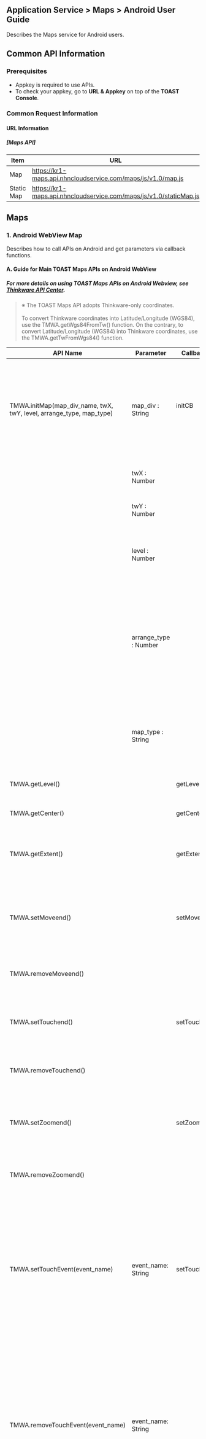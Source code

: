 ## Application Service > Maps > Android User Guide 

Describes the Maps service for Android users.  

## Common API Information

### Prerequisites 
- Appkey is required to use APIs. 
- To check your appkey, go to **URL & Appkey** on top of the **TOAST Console**. 

### Common Request Information

#### URL Information
##### [Maps API]

| Item    | URL                                      |
| --------- | ---------------------------------------- |
| Map     | https://kr1-maps.api.nhncloudservice.com/maps/js/v1.0/map.js |
| Static Map | https://kr1-maps.api.nhncloudservice.com/maps/js/v1.0/staticMap.js |

## Maps 

### 1. Android WebView Map

Describes how to call APIs on Android and get parameters via callback functions.  

#### A. Guide for Main TOAST Maps APIs on Android WebView  
##### For more details on using TOAST Maps APIs on Android Webview, see <a href="http://developers1.inavi.com:8086?key=19b6272o5" target="_blank" rel="nofollow">Thinkware API Center</a>.

> ※ The TOAST Maps API adopts Thinkware-only coordinates.  
> <br>To convert Thinkware coordinates into Latitude/Longitude (WGS84), use the TMWA.getWgs84FromTw() function. On the contrary, to convert Latitude/Longitude (WGS84) into Thinkware coordinates, use the  TMWA.getTwFromWgs84() function. 


| API Name                               | Parameter          | Callback Method | Callback Parameter                 | Description                           |
| ---------------------------------------- | --------------------- | ---------------- | ---------------------------------------- | ---------------------------------------- |
| TMWA.initMap(map_div_name, twX, twY, level, arrange_type, map_type) | map_div : String      | initCB <br><br>  | Successful in map initialization or not<br>'true': Successful<br>'false': Failed | ID in div tags to contain a map  <br><br>Refers to the initialization function which must be called initially to use maps. |
|                                          | twX : Number          |                  |                                          | TW X coordinates for map initialization |
|                                          | twY : Number          |                  |                                          | TW Y coordinates for map initialization |
|                                          | level : Number        |                  |                                          | Level of map initialization<br>- General Maps: 1~13<br>- Aerial Maps: 1~13 |
|                                          | arrange_type : Number |                  |                                          | Alignment method of map layers <br>1: Central Alignment (effective in resizing)<br>2: Entire Loading (no resizing effects)<br> 3: Top-right Alignment (effective in resizing) |
|                                          | map_type : String     |                  |                                          | Map Type Settings<br>'i : General Maps <br>'a': Aerial Maps<br>'s': Summary Maps |
| TMWA.getLevel()                          |                       | getLevelCB       | Current level of the map      | Load the level of the map. |
| TMWA.getCenter()                         |                       | getCenterCB      | Current central coordinates of the map <br> 'twX&#124;twY' | Load the central coordinates of the map. |
| TMWA.getExtent()                         |                       | getExtentCB      | Area coordinates of the map <br> 'leftX&#124;topY&#124;rightX&#124;bottomY' | Load the area coordinates which show the current map. |
| TMWA.setMoveend()                        |                       | setMoveendCB     | Central coordinates and level after zoom-out, zoom-in, and move  <br>'twX&#124;twY&#124;level' | Register moveend events on the map.<br>moveend: When zoom-out, zoom-in, or move ends on the map |
| TMWA.removeMoveend()                     |                       |                  |                                          | Remove  moveend events from the map. |
| TMWA.setTouchend()                       |                       | setTouchendCB    | Touched coordinates of the map <br> 'twX&#124;twY' | Register touchend events on the map.<br> touchend: When touch on the map ends |
| TMWA.removeTouchend()                    |                       |                  |                                          | Remove touchend events from the map. |
| TMWA.setZoomend()                        |                       | setZoomendCB     | Central coordinates and level of the map after zoom-out and zoom-in <br> 'twX&#124;twY&#124;level' | Register zoomend events on the map. <br>zoomend: When zoom-out/zoom-in ends |
| TMWA.removeZoomend()                     |                       |                  |                                          | Remove zoomend events from the map. |
| TMWA.setTouchEvent(event_name)           | event_name: String   | setTouchEventCB  | Coordinates of the map touched with events  <br>'event_name&#124;twX&#124;twY' | Event name to register<br>'touchstart': When touch on the map starts <br> 'touchend': When touch on the map ends<br> 'longpress': When map is pressed long<br><br>Register touch-related events on the map. |
| TMWA.removeTouchEvent(event_name)        | event_name: String   |                  |                                          | Event name to register<br> 'touchstart': When touch on the map starts<br> 'touchend': When touch on the map ends<br> 'longpress': When map is pressed long<br><br>Remove touch-related events from the map. |
| TMWA.createAndAddMarker(twX, twY, iconWidth, iconHeight, iconUrl, [param]) | twX : Number          | createMarkerCB   | Marker object ID and user variable parameters <br> 'marker_id&#124;param' | TW X coordinates of the marker object<br><br>Create a marker object and add it on the map. |
|                                          | twY : Number          |                  |                                          | TW Y coordinates of the marker object |
|                                          | iconWidth : Number    |                  |                                          | Width of the marker image |
|                                          | iconHeight : Number   |                  |                                          | Height of the marker image |
|                                          | iconURL : String      |                  |                                          | URL of the marker image  |
|                                          | param : String        |                  |                                          | User variable of the marker object |
| TMWA.setTouchendMarkerCB(id)             | id : Number           | touchendMarkerCB | Marker object ID to register events for <br><br>ID, TW X coordinates, and TW Y coordinates of the marker object <br>User variable parameters <br> 'marker_id&#124;twX&#124;twY&#124;param' | Register touchend events for the marker object. |
| TMWA.removeTouchendMarker(id)            | id : Number           |                  |                                          | Marker object ID to remove events from<br><br>Remove touchend events from the marker object. |
| TMWA.getTwFromWgs84(lon, lat)            | lon : Number          | getTwFromWgs84CB | Converted TW coordinates <br>'twX&#124;twY' | WGS84 longitude coordinates to convert<br><br>Convert WGS84 coordinates into TW coordinates. |
|                                          | lat : Number          |                  |                                          | WGS84 latitude coordinates to convert |
| TMWA.getWgs84FromTw(twX, twY)            | twX: Number           | getWgs84FromTwCB | Converted WGS84 coordinates <br>'lon&#124;lat' | TW X coordinates to convert<br><br>Convert TW coordinates into WGS84 coordinates. |
|                                          | twY : Number          |                  |                                          | TW Y coordinates to convert   |


#### Using TOAST Maps APIs on Android Webview    

To enable TOAST Maps APIs on Android WebView, 
<br>add authority for android.permission.INTERNET to the Android project path file (/app/src/main/manifest.xml). 
<br>For Thinkware WebView API, call the webpage from the Webview by declaring appkey issued on the website. 
<br>Depending on the authority of issued key, call downloaded API (JavaScript) and connect it to the corresponding callback function. 
<br>※ Caution for Using Callback Functions: For Android 4.2 or higher versions, 
<br>make sure to include the @javascriptInterface annotation on the callback function, as below.  

```
@JavascriptInterface
public void setMoveendCB(String result){
	String msg = "moveend Event \n twX|twY|level : " + result;
	Toast toast = Toast.makeText(mWebView.getContext(), msg, Toast.LENGTH_SHORT);
	toast.show();
}
```


Below shows how to load simple maps. 
<br>In the example as below, you can find how to call API between webpage and WebView, and which parameters to get via callback function when an event occurs. 
<br>Path of the below file: Project Path /app/src/main/assets/www/android_webview.html

```
<!DOCTYPE HTML>
<html>
<head>
	<meta charset="UTF-8">
	<title> Android API TEST </title>
	<script src="http://code.jquery.com/jquery-1.10.1.min.js"></script>
	<script type="text/javascript" src="https://kr1-maps.api.nhncloudservice.com/maps/js/v1.0/map.js"></script>
	<script>
	    // Authenticate to enable the map service.
	    Map.authentification("appKey");
	</script>
	</head>
<body>
	<div id="div_map" style="position:absolute;top:0px;left:0px;width:100%;height:100%;z-index:10;"></div>
</body>
</html>
```
<center>**android_webview.html**</center>


```
public class MainActivity extends AppCompatActivity {
    private WebView mWebView;

    @Override
    protected void onCreate(Bundle savedInstanceState) {
        super.onCreate(savedInstanceState);

        //Set Layout
        setContentView(R.layout.activity_main);

		//Create the webview type as declared at active_main
        mWebView = (WebView) findViewById(R.id.webView);

        //Enable JavaScript 
        mWebView.getSettings().setJavaScriptEnabled(true);

        //Load events, including setting the webView client, and starting/closing pages  
        mWebView.setWebViewClient(new WebViewClientClass());

        // Call back from APIs 
        // Set object names for Android or Javascript, when callback function occurs from the JavaScript 
        mWebView.addJavascriptInterface(new AndroidBridge(), "tmjscall");
        // Download Javascript-based Thinkware API authorized by the API key  
        mWebView.loadUrl("file:///android_asset/www/android_webview.html");

    }

    // Detect WebView events  
    private class WebViewClientClass extends WebViewClient {

        @Override
        public void onPageFinished(WebView view, String url) { // When loading page is done
            // initialize the map
            mWebView.loadUrl("javascript:TMWA.initMap('div_map', 163670, 526934, 11, 2, 'i')");
            super.onPageFinished(view, url);
        }

    }

    // Android Bridge
    private class AndroidBridge {
        // TMWA.initMap Callback Function 
        @JavascriptInterface
        public void initCB(String init){
            String msg = "";
            if(init.equals("true")){
                msg = "Successful in map initialization!";
            }else{
                msg = "Failed in map initialization!";
            }
            Toast toast = Toast.makeText(mWebView.getContext(), msg, Toast.LENGTH_SHORT);
            toast.show();
        }

    }

}
```
<center>**MainActivity.java**</center>



[1] Initialize maps and load information 
<br>Example no.1 shows how to initialize maps and load map information. 
<br>Maps can be initialized in two ways: 
<br>One is calling THINKMAP.initMap from android_webview.html, which is to be loaded from WebView; 
<br>and the other is using TMWA.initMap on an Android project.  
<br>If there is additional task required after map initialization, use TMWA.initMap to process further via callback function. 
<br>In this example, TMWA.initMap is applied for a call. 


```
public class MainActivity extends AppCompatActivity {
    private WebView mWebView;

    //Button
    Button getLevel, getCenter, getExtent;

    @Override
    protected void onCreate(Bundle savedInstanceState) {
        super.onCreate(savedInstanceState);

		//Set Layout
        setContentView(R.layout.activity_main);

		//Create Webview type as declared at active_main
        mWebView = (WebView) findViewById(R.id.webView);

        //Enable JavaScript
        mWebView.getSettings().setJavaScriptEnabled(true);

        //Set clients and load events, such as start page loading or close loading. 
        mWebView.setWebViewClient(new WebViewClientClass());

        // When callback function occurs from JavaScript, set object names for Android and Javascript. 
        mWebView.addJavascriptInterface(new AndroidBridge(), "tmjscall");
        // Download Javascript-based Thinkware API authorized by API keys  
        mWebView.loadUrl("file:///android_asset/www/android_webview.html");

        // Connect with Button Events 
        getLevel = (Button) findViewById(R.id.getLevel);
        getLevel.setOnClickListener(new OnClickListener() {
            @Override
            public void onClick(View v) {
                mWebView.loadUrl("javascript:TMWA.getLevel()");
            }
        });

        getCenter = (Button) findViewById(R.id.getCenter);
        getCenter.setOnClickListener(new OnClickListener() {
            @Override
            public void onClick(View v) {
                mWebView.loadUrl("javascript:TMWA.getCenter()");
            }
        });

        getExtent = (Button) findViewById(R.id.getExtent);
        getExtent.setOnClickListener(new OnClickListener() {
            @Override
            public void onClick(View v) {
                mWebView.loadUrl("javascript:TMWA.getExtent()");
            }
        });

    }

    // Detect WebView Events 
    private class WebViewClientClass extends WebViewClient {

        @Override
        public void onPageFinished(WebView view, String url) { // After page loading ends
            // initialize the map 
            mWebView.loadUrl("javascript:TMWA.initMap('div_map', 163670, 526934, 11, 2, 'i')");
            super.onPageFinished(view, url);
        }

    }

    // Android Bridge
    private class AndroidBridge {
        // TMWA.initMap callback function 
        @JavascriptInterface
        public void initCB(String init){
            String msg = "";
            if(init.equals("true")){
                msg = "Successful in map initialization!";
            }else{
                msg = "Failed in map initialization!";
            }
            Toast toast = Toast.makeText(mWebView.getContext(), msg, Toast.LENGTH_SHORT);
            toast.show();
        }

        //  TMWA.getLevel callback function 
        @JavascriptInterface
        public void getLevelCB(String level){
            String msg = "Map level:" + level;

            Toast toast = Toast.makeText(mWebView.getContext(), msg, Toast.LENGTH_SHORT);
            toast.show();

        }

        // TMWA.getCenter callback function 
        @JavascriptInterface
        public void getCenterCB(String cn){
            String msg = "Map center: " + cn;

            Toast toast = Toast.makeText(mWebView.getContext(), msg, Toast.LENGTH_SHORT);
            toast.show();
        }

        // TMWA.getExtent callback function 
        @JavascriptInterface
        public void getExtentCB(String ex){
            String msg = "Current map area: " + ex;

            Toast toast = Toast.makeText(mWebView.getContext(), msg, Toast.LENGTH_SHORT);
            toast.show();

        }

    }

}
```
<center>**MainActivity.java**</center>


[2] Maps Event 
<br>Example no.2 describes how to register and remove events from the map. 

```
public class MainActivity extends AppCompatActivity {
    private WebView mWebView;

    //Button
    Button btnMove, btnTouchend, btnZoom, btnTouch;
    Boolean moveFlag = false;
    Boolean touchendFlag = false;
    Boolean zoomFlag = false;
    Boolean touchFlag = false;

    @Override
    protected void onCreate(Bundle savedInstanceState) {
        // Common codes missing (see example of map initialization for reference)

        // Register button events  
        btnMove = (Button) findViewById(R.id.setMoveend);
        btnMove.setOnClickListener(new OnClickListener() {
            @Override
            public void onClick(View v) {
                if(!moveFlag){
                    mWebView.loadUrl("javascript:TMWA.setMoveend()");
                    btnMove.setText("removeMoveend");
                    moveFlag = true;
                }else{
                    mWebView.loadUrl("javascript:TMWA.removeMoveend()");
                    btnMove.setText("setMoveend");
                    moveFlag = false;
                }
            }
        });

        btnTouchend = (Button) findViewById(R.id.setTouchend);
        btnTouchend.setOnClickListener(new OnClickListener() {
            @Override
            public void onClick(View v) {
                if(!touchendFlag){
                    mWebView.loadUrl("javascript:TMWA.setTouchend()");
                    btnTouchend.setText("removeTouchend");
                    touchendFlag = true;
                }else{
                    mWebView.loadUrl("javascript:TMWA.removeTouchend()");
                    btnTouchend.setText("setTouchend");
                    touchendFlag = false;
                }
            }
        });

        btnZoom = (Button) findViewById(R.id.setZoomend);
        btnZoom.setOnClickListener(new OnClickListener() {
            @Override
            public void onClick(View v) {
                if(!zoomFlag){
                    mWebView.loadUrl("javascript:TMWA.setZoomend()");
                    btnZoom.setText("removeZoomend");
                    zoomFlag = true;
                }else{
                    mWebView.loadUrl("javascript:TMWA.removeZoomend()");
                    btnZoom.setText("setZoomend");
                    zoomFlag = false;
                }

            }
        });

        btnTouch = (Button) findViewById(R.id.setTouchEvent);
        btnTouch.setOnClickListener(new OnClickListener() {
            @Override
            public void onClick(View v) {
                if(!touchFlag){
                    //Set 2 seconds for longpress event; or 1.5 seconds, if not set.  
                    mWebView.loadUrl("javascript:THINKMAP.setLongPressTime(2)");
                    mWebView.loadUrl("javascript:TMWA.setTouchEvent('longpress')");
                    btnTouch.setText("removeTouchEvent");
                    touchFlag = true;
                }else{
                    mWebView.loadUrl("javascript:TMWA.removeTouchEvent('longpress')");
                    btnTouch.setText("setTouchEvent");
                    touchFlag = false;
                }
            }
        });

    }

    // Detect WebView Events 
    private class WebViewClientClass extends WebViewClient {

        @Override
        public void onPageFinished(WebView view, String url) { // When page loading ends
            // initialize the map 
            mWebView.loadUrl("javascript:TMWA.initMap('div_map', 163670, 526934, 11, 2, 'i')");
            super.onPageFinished(view, url);
        }

    }

    // Android Bridge
    private class AndroidBridge {

        // setMoveend callback function 
        @JavascriptInterface
        public void setMoveendCB(String result){
            String msg = "moveend Event \n twX|twY|level : " + result;
            Toast toast = Toast.makeText(mWebView.getContext(), msg, Toast.LENGTH_SHORT);
            toast.show();
        }

        // setTouchend callback function
        @JavascriptInterface
        public void setTouchendCB(String result){
            String msg = "touchend Event \n twX|twY : " + result;
            Toast toast = Toast.makeText(mWebView.getContext(), msg, Toast.LENGTH_SHORT);
            toast.show();
        }

        // setZoomend callback function 
        @JavascriptInterface
        public void setZoomendCB(String result){
            String msg = "zoomend Event \n twX|twY|level : " + result;
            Toast toast = Toast.makeText(mWebView.getContext(), msg, Toast.LENGTH_SHORT);
            toast.show();
        }

        //setTouchEvent callback function 
        @JavascriptInterface
        public void setTouchEventCB(String result){
            String msg = "event_name|twX|twY :\n" + result;
            Toast toast = Toast.makeText(mWebView.getContext(), msg, Toast.LENGTH_SHORT);
            toast.show();
        }

    }

}
```
<center>**MainActivity.java**</center>



[3] Map Marker 
<br> Example no.3 describes how to register and remove events from the marker, after a marker is added to the map. 

```
public class MainActivity extends AppCompatActivity {
    private WebView mWebView;

    Button btnMarker;
    String marker_id = "";

    Button btnTouchend;

    Button btnRemoveTouchEnd;

    String imgUrl = "'http://dev.m.map.inavi.com/guide/img/img.png'";

    @Override
    protected void onCreate(Bundle savedInstanceState) {
        // Common codes missing (see example of map initialization for reference)

        // Connect with button events
        btnMarker = (Button) findViewById(R.id.createMarker);
        btnMarker.setOnClickListener(new OnClickListener() {
            @Override
            public void onClick(View arg0) {
                if(marker_id.equals("")){
                    String imgUrl = "'http://dev.m.map.inavi.com/guide/img/img.png'";
                    mWebView.loadUrl("javascript:TMWA.createAndAddMarker(163670, 526934, 47, 46, " + imgUrl + ", 'Marker')");
                }

            }
        });


        btnTouchend = (Button) findViewById(R.id.setTouchEnd);
        btnTouchend.setOnClickListener(new OnClickListener() {
            @Override
            public void onClick(View v) {
                if(!marker_id.equals("")){
                    mWebView.loadUrl("javascript:TMWA.setTouchendMarkerCB(" + marker_id + ")");
                    Log.d("setEvent", "Marker");
                }
            }
        });

        btnRemoveTouchEnd = (Button) findViewById(R.id.removeTouchEnd);
        btnRemoveTouchEnd.setOnClickListener(new OnClickListener() {
            @Override
            public void onClick(View v) {
                if(!marker_id.equals("")){
                    mWebView.loadUrl("javascript:TMWA.removeTouchendMarker(" + marker_id + ")");
                    Log.d("removeEvent", "Marker");
                }
            }
        });

    }

    // Detect WebView Events
    private class WebViewClientClass extends WebViewClient {

        @Override
        public void onPageFinished(WebView view, String url) { // After page loading ends
            // initialize the map
            mWebView.loadUrl("javascript:TMWA.initMap('div_map', 163670, 526934, 11, 2, 'i')");
            super.onPageFinished(view, url);
        }

    }

    // Android Bridge
    private class AndroidBridge {

        @JavascriptInterface
        public void createMarkerCB(String result){
            StringTokenizer st = new StringTokenizer(result, "|");

            if(st.hasMoreTokens())
                marker_id = st.nextToken();

            String msg = "Create Marker \n marker_id|param : " + result;
            Toast toast = Toast.makeText(mWebView.getContext(), msg, Toast.LENGTH_SHORT);
            toast.show();

            Log.d("marker_id", marker_id);
        }

        @JavascriptInterface
        public void touchendMarkerCB(String result){
            String msg = "Touch End \n marker_id|twX|twY|param : " + result;
            Toast toast = Toast.makeText(mWebView.getContext(), msg, Toast.LENGTH_SHORT);
            toast.show();
        }

    }

}
```
<center>**MainActivity.java**</center>

[4] Others
<br>Example no.4 describes how to search addresses, navigate routes, and convert or calculate coordinates. 

```
public class MainActivity extends AppCompatActivity {
    private WebView mWebView;

    Button btnTwFromWgs84, btnWgs84FromTw;

    String lon = "37.573264";
    String lat = "126.979594";
    String twX = "163670";
    String twY = "526934";

    @Override
    protected void onCreate(Bundle savedInstanceState) {
        // Common codes missing (see example of map initialization for reference)

        // Connect with button events 
        btnTwFromWgs84 = (Button) findViewById(R.id.twFromWgs84);
        btnTwFromWgs84.setOnClickListener(new OnClickListener() {
            @Override
            public void onClick(View v) {
                mWebView.loadUrl("javascript:TMWA.getTwFromWgs84(" + lon + "," +  lat + ")");
            }
        });

        btnWgs84FromTw = (Button) findViewById(R.id.wgs84FromTw);
        btnWgs84FromTw.setOnClickListener(new OnClickListener() {
            @Override
            public void onClick(View v) {
                mWebView.loadUrl("javascript:TMWA.getWgs84FromTw(" + twX + "," +  twY + ")");
            }
        });

    }

    // Detect WebView Events
    private class WebViewClientClass extends WebViewClient {

        @Override
        public void onPageFinished(WebView view, String url) { // After page loading ends
            // initialize the map 
            mWebView.loadUrl("javascript:TMWA.initMap('div_map', 163670, 526934, 11, 2, 'i')");
            super.onPageFinished(view, url);
        }

    }
    // Android Bridge
    private class AndroidBridge {
        // WGS84 -> TW callback
        @JavascriptInterface
        public void getTwFromWgs84CB(String result){
            String msg ="twX, twY -> " + result;
            Toast toast = Toast.makeText(mWebView.getContext(), msg, Toast.LENGTH_SHORT);
            toast.show();
        }
        // WGS84 -> TW callback
        @JavascriptInterface
        public void getWgs84FromTwCB(String result){
            String msg ="lon, lat -> " + result;
            Toast toast = Toast.makeText(mWebView.getContext(), msg, Toast.LENGTH_SHORT);
            toast.show();
        }
    }

}
```
<center>**MainActivity.java**</center>
